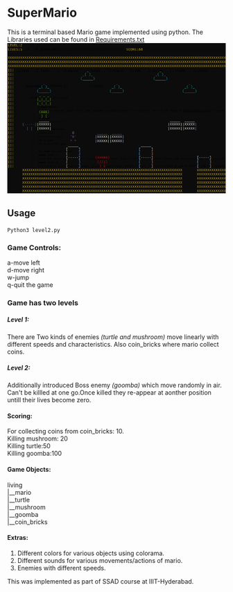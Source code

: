 # SuperMario
This is a terminal based Mario game implemented using python. The Libraries used can be found in [Requirements.txt](../master/requirements.txt)
![Screenshot](demo.png)
## Usage
`Python3 level2.py`

### Game Controls:
a-move left
<br>d-move right
<br>w-jump
<br>q-quit the game

### Game has two levels
##### Level 1: 
There are Two kinds of enemies *(turtle and mushroom)* move linearly with different speeds and characteristics. Also coin_bricks where mario collect coins.
##### Level 2: 
Additionally introduced Boss enemy *(goomba)* which move randomly in air. Can't be killled at one go.Once killed they re-appear at aonther position untill their lives become zero.

#### Scoring:
For collecting coins from coin_bricks: 10.
<br>Killing mushroom: 20
<br>Killing turtle:50
<br>Killing goomba:100

#### Game Objects:
living
<br>|__mario
<br>|__turtle
<br>|__mushroom
<br>|__goomba
<br>|__coin_bricks

#### Extras:
1. Different colors for various objects using colorama.
2. Different sounds for various movements/actions of mario.
3. Enemies with different speeds.

This was implemented as part of SSAD course at IIIT-Hyderabad.
